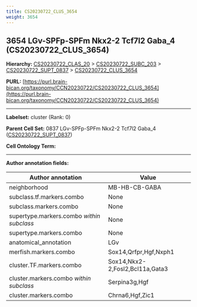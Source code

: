```yaml
---
title: CS20230722_CLUS_3654
weight: 3654
---
```

## 3654 LGv-SPFp-SPFm Nkx2-2 Tcf7l2 Gaba_4 (CS20230722_CLUS_3654)
<b>Hierarchy: </b>
[CS20230722_CLAS_20](../CS20230722_CLAS_20) >
[CS20230722_SUBC_203](../CS20230722_SUBC_203) >
[CS20230722_SUPT_0837](../CS20230722_SUPT_0837) >
[CS20230722_CLUS_3654](../CS20230722_CLUS_3654)

**PURL:** [https://purl.brain-bican.org/taxonomy/CCN20230722/CS20230722_CLUS_3654](https://purl.brain-bican.org/taxonomy/CCN20230722/CS20230722_CLUS_3654)

---


**Labelset:** cluster (Rank: 0)

**Parent Cell Set:** 0837 LGv-SPFp-SPFm Nkx2-2 Tcf7l2 Gaba_4 ([CS20230722_SUPT_0837](../CS20230722_SUPT_0837))



**Cell Ontology Term:** 

[MARKER GENES.]: #


---

[TRANSFERRED ANNOTATIONS.]: #


[AUTHOR ANNOTATION FIELDS.]: #


**Author annotation fields:**

| Author annotation | Value |
|-------------------|-------|
|neighborhood|MB-HB-CB-GABA|
|subclass.tf.markers.combo|None|
|subclass.markers.combo|None|
|supertype.markers.combo _within subclass_|None|
|supertype.markers.combo|None|
|anatomical_annotation|LGv|
|merfish.markers.combo|Sox14,Qrfpr,Hgf,Nxph1|
|cluster.TF.markers.combo|Sox14,Nkx2-2,Fosl2,Bcl11a,Gata3|
|cluster.markers.combo _within subclass_|Serpina3g,Hgf|
|cluster.markers.combo|Chrna6,Hgf,Zic1|
